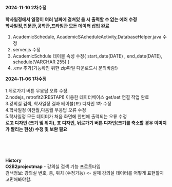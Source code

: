 **2024-11-10 2차수정** <br/><br/>
**학사일정에서 일정이 여러 날짜에 걸쳐있 을 시 출력할 수 없는 에러 수정**<br/>
**학사일정,인문관,공학관,프라임관 모든 데이터 삽입 완료**<br/>
1. AcademicSchedule, AcademicSAcheduleActivity,DatabaseHelper.java 수정<br/>
2. server.js 수정<br/>
3. AcademicSchdule 테이블 속성 수정{ start_date(DATE) , end_date(DATE), schedule(VARCHAR 255) }<br/>
4. .env 추가(기능확인 위한 zip파일 다운로드시 문의바람!)

**2024-11-06 1차수정** <br/><br/>
1.뒤로가기 버튼 무응답 오류 수정.<br/>
2.nodejs, retrofit2(RESTAPI) 이용한 데이터베이스 get/set 연결 작업 완료 <br/>
3.강의실 검색, 학사일정 결과 테이블(표) 디자인 1차 수정 <br/>
4.학사일정 이전월,다음월 무응답 오류 수정<br/>
5.학사일정 모든 데이터가 처음 화면에 한번에 출력되는 오류 수정<br/>
**로고 디자인 (크기 및 위치), 표 디자인, 뒤로가기 버튼 디자인(크기를 축소할 경우 이미지가 짤리는 현상) 수정 및 보완 필요**<br/>

<br/><br/><br/>



**History**<br/>
**O2B2projectmap** - 강의실 검색 기능 프로토타입<br/>
검색정보: 강의실 번호, 층, 위치 (수정가능) <- 실제 강의실 데이터를 어떻게 표현할지 고민해봐야함.
